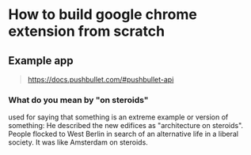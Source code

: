# How to build google chrome extension from scratch

## Example app
> https://docs.pushbullet.com/#pushbullet-api

### What do you mean by "on steroids"
used for saying that something is an extreme example or version of something:
He described the new edifices as "architecture on steroids".
People flocked to West Berlin in search of an alternative life in a liberal society. It was like Amsterdam on steroids.


